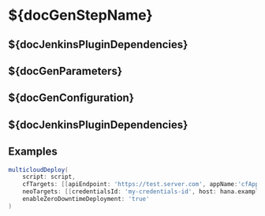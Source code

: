 # ${docGenStepName}

## ${docJenkinsPluginDependencies}

## ${docGenParameters}

## ${docGenConfiguration}

## ${docJenkinsPluginDependencies}

## Examples

```groovy
multicloudDeploy(
    script: script,
    cfTargets: [[apiEndpoint: 'https://test.server.com', appName:'cfAppName', credentialsId: 'cfCredentialsId', manifest: 'cfManifest', org: 'cfOrg', space: 'cfSpace']],
    neoTargets: [[credentialsId: 'my-credentials-id', host: hana.example.org, account: 'trialuser1']],
    enableZeroDowntimeDeployment: 'true'
)
```

